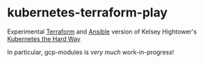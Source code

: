 # kubernetes-terraform-play

Experimental [Terraform](https://www.terraform.io/) and [Ansible](https://www.ansible.com/)
version of Kelsey Hightower's [Kubernetes the Hard Way](https://github.com/kelseyhightower/kubernetes-the-hard-way)

In particular, gcp-modules is *very much* work-in-progress!
